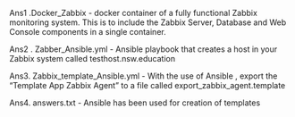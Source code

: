 Ans1 .Docker_Zabbix - docker container of a fully functional Zabbix monitoring system. This is to include the Zabbix Server, Database and Web Console components in a single container.

Ans2 . Zabber_Ansible.yml - Ansible playbook that creates a host in your Zabbix system called testhost.nsw.education

Ans3. Zabbix_template_Ansible.yml - With the use of Ansible , export the “Template App Zabbix Agent” to a file called export_zabbix_agent.template


Ans4. answers.txt - Ansible has been used for creation of templates
